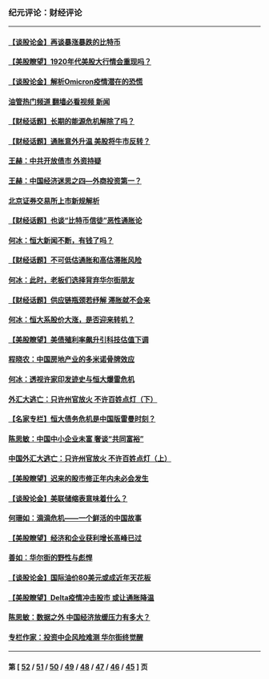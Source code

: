 ### 纪元评论：财经评论
---
#### [【谈股论金】再谈暴涨暴跌的比特币](../../pages/nsc1026/n13428036.md?12240330) 
#### [【美股瞭望】1920年代美股大行情会重现吗？](../../pages/nsc1026/n13425425.md?12240330) 
#### [【谈股论金】解析Omicron疫情潜在的恐慌](../../pages/nsc1026/n13403704.md?12240330) 
#### [油管热门频道 翻墙必看视频 新闻](ok?12240330)
#### [【财经话题】长期的能源危机解除了吗？](../../pages/nsc1026/n13378041.md?12240330) 
#### [【财经话题】通胀意外升温 美股将牛市反转？](../../pages/nsc1026/n13370659.md?12240330) 
#### [王赫：中共开放债市 外资持疑](../../pages/nsc1026/n13366203.md?12240330) 
#### [王赫：中国经济迷思之四—外商投资第一？](../../pages/nsc1026/n13354150.md?12240330) 
#### [北京证券交易所上市新规解析](../../pages/nsc1026/n13348292.md?12240330) 
#### [【财经话题】也谈“比特币信徒”恶性通胀论](../../pages/nsc1026/n13331972.md?12240330) 
#### [何冰：恒大新闻不断，有钱了吗？](../../pages/nsc1026/n13325002.md?12240330) 
#### [【财经话题】不可低估通胀和高估滞胀风险](../../pages/nsc1026/n13300505.md?12240330) 
#### [何冰：此时，老板们选择背弃华尔街朋友](../../pages/nsc1026/n13295291.md?12240330) 
#### [【财经话题】供应链瓶颈若纾解 滞胀就不会来](../../pages/nsc1026/n13286759.md?12240330) 
#### [何冰：恒大系股价大涨，是否迎来转机？](../../pages/nsc1026/n13276822.md?12240330) 
#### [【美股瞭望】美债殖利率飙升引科技估值下调](../../pages/nsc1026/n13267775.md?12240330) 
#### [程晓农：中国房地产业的多米诺骨牌效应](../../pages/nsc1026/n13259673.md?12240330) 
#### [何冰：透视许家印发迹史与恒大爆雷危机](../../pages/nsc1026/n13253937.md?12240330) 
#### [外汇大逃亡：只许州官放火 不许百姓点灯（下）](../../pages/nsc1026/n13245748.md?12240330) 
#### [【名家专栏】恒大债务危机是中国版雷曼时刻？](../../pages/nsc1026/n13242613.md?12240330) 
#### [陈思敏：中国中小企业未富 奢谈“共同富裕”](../../pages/nsc1026/n13241213.md?12240330) 
#### [中国外汇大逃亡：只许州官放火 不许百姓点灯（上）](../../pages/nsc1026/n13228773.md?12240330) 
#### [【美股瞭望】迟来的股市修正年内未必会发生](../../pages/nsc1026/n13223100.md?12240330) 
#### [【谈股论金】美联储缩表意味着什么？](../../pages/nsc1026/n13174610.md?12240330) 
#### [何珊如：滴滴危机——一个鲜活的中国故事](../../pages/nsc1026/n13151962.md?12240330) 
#### [【美股瞭望】经济和企业获利增长高峰已过](../../pages/nsc1026/n13134466.md?12240330) 
#### [善如：华尔街的野性与彪悍](../../pages/nsc1026/n13112664.md?12240330) 
#### [【谈股论金】国际油价80美元或成近年天花板](../../pages/nsc1026/n13108524.md?12240330) 
#### [【美股瞭望】Delta疫情冲击股市 或让通胀降温](../../pages/nsc1026/n13100297.md?12240330) 
#### [陈思敏：数据之外 中国经济放缓压力有多大？](../../pages/nsc1026/n13085576.md?12240330) 
#### [专栏作家：投资中企风险难测 华尔街终觉醒](../../pages/nsc1026/n13079366.md?12240330) 

---
#### 第 [ [52](./52.md?12240330) / [51](./51.md?12240330) / [50](./50.md?12240330) / [49](./49.md?12240330) / [48](./48.md?12240330) / [47](./47.md?12240330) / [46](./46.md?12240330) / [45](./45.md?12240330) ] 页

